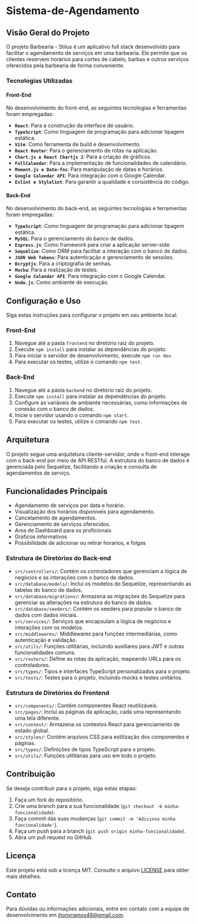 # Sistema-de-Agendamento

## Visão Geral do Projeto

O projeto Barbearia - Stilus é um aplicativo full stack desenvolvido para facilitar o agendamento de serviços em uma barbearia. Ele permite que os clientes reservem horários para cortes de cabelo, barbas e outros serviços oferecidos pela barbearia de forma conveniente.

### Tecnologias Utilizadas

#### Front-End
No desenvolvimento do front-end, as seguintes tecnologias e ferramentas foram empregadas:

- **`React`**: Para a construção da interface de usuário.
- **`TypeScript`**: Como linguagem de programação para adicionar tipagem estática.
- **`Vite`**: Como ferramenta de build e desenvolvimento.
- **`React Router`**: Para o gerenciamento de rotas na aplicação.
- **`Chart.js e React Chartjs 2`**: Para a criação de gráficos.
- **`FullCalendar`**: Para a implementação de funcionalidades de calendário.
- **`Moment.js e Date-fns`**: Para manipulação de datas e horários.
- **`Google Calendar API`**: Para integração com o Google Calendar.
- **`Eslint e Stylelint`**: Para garantir a qualidade e consistência do código.


#### Back-End
No desenvolvimento do back-end, as seguintes tecnologias e ferramentas foram empregadas:

- **`TypeScript`**: Como linguagem de programação para adicionar tipagem estática.
- **`MySQL`**: Para o gerenciamento do banco de dados.
- **`Express.js`**: Como framework para criar a aplicação server-side.
- **`Sequelize`**: Como ORM para facilitar a interação com o banco de dados.
- **`JSON Web Tokens`**: Para autenticação e gerenciamento de sessões.
- **`Bcryptjs`**: Para a criptografia de senhas.
- **`Mocha`**: Para a realização de testes.
- **`Google Calendar API`**: Para integração com o Google Calendar.
- **`Node.js`**: Como ambiente de execução.


## Configuração e Uso

Siga estas instruções para configurar o projeto em seu ambiente local:

### Front-End

1. Navegue até a pasta `frontend` no diretório raiz do projeto.
2. Execute `npm install` para instalar as dependências do projeto.
3. Para iniciar o servidor de desenvolvimento, execute `npm run dev`.
4. Para executar os testes, utilize o comando `npm test`.

### Back-End

1. Navegue até a pasta `backend` no diretório raiz do projeto.
2. Execute `npm install` para instalar as dependências do projeto.
3. Configure as variáveis de ambiente necessárias, como informações de conexão com o banco de dados.
4. Inicie o servidor usando o comando `npm start`.
5. Para executar os testes, utilize o comando `npm test`.

## Arquitetura

O projeto segue uma arquitetura cliente-servidor, onde o front-end interage com o back-end por meio de API RESTful. A estrutura do banco de dados é gerenciada pelo Sequelize, facilitando a criação e consulta de agendamentos de serviço.

## Funcionalidades Principais

- Agendamento de serviços por data e horário.
- Visualização dos horários disponíveis para agendamento.
- Cancelamento de agendamentos.
- Gerenciamento de serviços oferecidos.
- Area de Dashboard para os proficionais
- Graficos informativos
- Possibilidade de adicionar ou retirar horarios, e folgas

### Estrutura de Diretórios do Back-end

- `src/controllers/`: Contém os controladores que gerenciam a lógica de negócios e as interações com o banco de dados.
- `src/database/models/`: Inclui os modelos do Sequelize, representando as tabelas do banco de dados.
- `src/database/migrations/`: Armazena as migrações do Sequelize para gerenciar as alterações na estrutura do banco de dados.
- `src/database/seeders/`: Contém os seeders para popular o banco de dados com dados iniciais.
- `src/services/`: Serviços que encapsulam a lógica de negócios e interações com os modelos.
- `src/middlewares/`: Middlewares para funções intermediárias, como autenticação e validação.
- `src/utils/`: Funções utilitárias, incluindo auxiliares para JWT e outras funcionalidades comuns.
- `src/routers/`: Define as rotas da aplicação, mapeando URLs para os controladores.
- `src/types/`: Tipos e interfaces TypeScript personalizados para o projeto.
- `src/tests/`: Testes para o projeto, incluindo mocks e testes unitários.



### Estrutura de Diretórios do Frontend

- `src/components/`: Contém componentes React reutilizáveis.
- `src/pages/`: Inclui as páginas da aplicação, cada uma representando uma tela diferente.
- `src/context/`: Armazena os contextos React para gerenciamento de estado global.
- `src/styles/`: Contém arquivos CSS para estilização dos componentes e páginas.
- `src/types/`: Definições de tipos TypeScript para o projeto.
- `src/utils/`: Funções utilitárias para uso em todo o projeto.

## Contribuição

Se deseja contribuir para o projeto, siga estas etapas:

1. Faça um fork do repositório.
2. Crie uma branch para a sua funcionalidade (`git checkout -b minha-funcionalidade`).
3. Faça commit das suas mudanças (`git commit -m 'Adiciona minha funcionalidade'`).
4. Faça um push para a branch (`git push origin minha-funcionalidade`).
5. Abra um pull request no GitHub.

## Licença

Este projeto está sob a licença MIT. Consulte o arquivo [LICENSE](LICENSE) para obter mais detalhes.

## Contato

Para dúvidas ou informações adicionais, entre em contato com a equipe de desenvolvimento em jhonyramos46@gmail.com.

